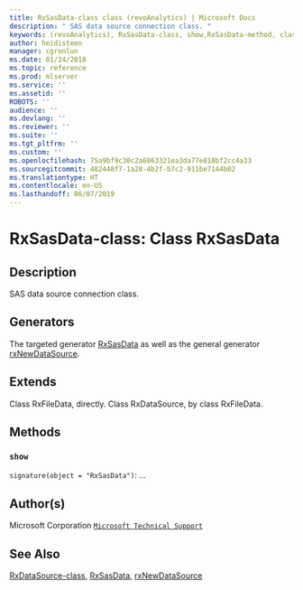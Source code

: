```yaml
---
title: RxSasData-class class (revoAnalytics) | Microsoft Docs
description: " SAS data source connection class. "
keywords: (revoAnalytics), RxSasData-class, show,RxSasData-method, classes
author: heidisteen
manager: cgronlun
ms.date: 01/24/2018
ms.topic: reference
ms.prod: mlserver
ms.service: ''
ms.assetid: ''
ROBOTS: ''
audience: ''
ms.devlang: ''
ms.reviewer: ''
ms.suite: ''
ms.tgt_pltfrm: ''
ms.custom: ''
ms.openlocfilehash: 75a9bf9c30c2a6863321ea3da77e818bf2cc4a33
ms.sourcegitcommit: 482448f7-1a28-4b2f-b7c2-911be7144b02
ms.translationtype: HT
ms.contentlocale: en-US
ms.lasthandoff: 06/07/2019
---
```

 # <a name="rxsasdata-class-class-rxsasdata"></a>RxSasData-class: Class RxSasData 
 ## <a name="description"></a>Description
 
SAS data source connection class.
 
 
 ## <a name="generators"></a>Generators 

 
The targeted generator [RxSasData](RxSasData.md) as well as the general generator [rxNewDataSource](rxNew.md).
 
 ## <a name="extends"></a>Extends 

 
Class RxFileData, directly.
Class RxDataSource, by class RxFileData.
 
 ## <a name="methods"></a>Methods 

 


### `show`
`signature(object = "RxSasData")`: ...



 
 ## <a name="authors"></a>Author(s)
 Microsoft Corporation [`Microsoft Technical Support`](https://go.microsoft.com/fwlink/?LinkID=698556&clcid=0x409)
 
 
 ## <a name="see-also"></a>See Also
 
[RxDataSource-class](RxDataSource-class.md), [RxSasData](RxSasData.md), [rxNewDataSource](rxNew.md)
   
 
